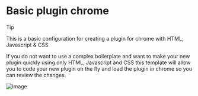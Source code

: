 # Basic plugin chrome
> [!TIP]
> This is a basic configuration for creating a plugin for chrome with HTML, Javascript & CSS
> 
> If you do not want to use a complex boilerplate and want to make your new plugin quickly using only HTML, Javascript and CSS this template will allow you to code your new plugin on the fly and load the plugin in chrome so you can review the changes.

![image](https://github.com/user-attachments/assets/696b6bc6-3c38-4a47-a33b-d76bddd99f37)
